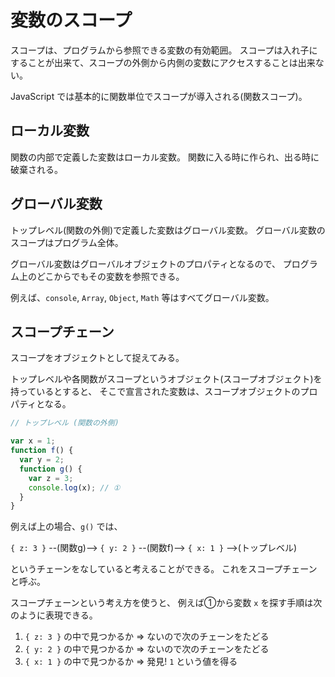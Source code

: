 # 変数のスコープ
スコープは、プログラムから参照できる変数の有効範囲。
スコープは入れ子にすることが出来て、スコープの外側から内側の変数にアクセスすることは出来ない。

JavaScript では基本的に関数単位でスコープが導入される(関数スコープ)。

## ローカル変数
関数の内部で定義した変数はローカル変数。
関数に入る時に作られ、出る時に破棄される。

## グローバル変数
トップレベル(関数の外側)で定義した変数はグローバル変数。
グローバル変数のスコープはプログラム全体。

グローバル変数はグローバルオブジェクトのプロパティとなるので、
プログラム上のどこからでもその変数を参照できる。

例えば、`console`, `Array`, `Object`, `Math` 等はすべてグローバル変数。

## スコープチェーン
スコープをオブジェクトとして捉えてみる。

トップレベルや各関数がスコープというオブジェクト(スコープオブジェクト)を持っているとすると、
そこで宣言された変数は、スコープオブジェクトのプロパティとなる。

```js
// トップレベル (関数の外側)

var x = 1;
function f() {
  var y = 2;
  function g() {
    var z = 3;
    console.log(x); // ①
  }
}
```

例えば上の場合、`g()` では、

`{ z: 3 }` --(関数g)--> `{ y: 2 }` --(関数f)--> `{ x: 1 }` -->(トップレベル)

というチェーンをなしていると考えることができる。
これをスコープチェーンと呼ぶ。

スコープチェーンという考え方を使うと、
例えば①から変数 `x` を探す手順は次のように表現できる。

1. `{ z: 3 }` の中で見つかるか => ないので次のチェーンをたどる
2. `{ y: 2 }` の中で見つかるか => ないので次のチェーンをたどる
3. `{ x: 1 }` の中で見つかるか => 発見! `1` という値を得る
